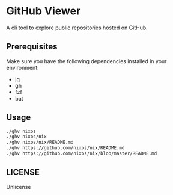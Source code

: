 # GitHub Viewer

A cli tool to explore public repositories hosted on GitHub.

## Prerequisites

Make sure you have the following dependencies installed in your environment:

- jq
- gh
- fzf
- bat

## Usage

```bash
./ghv nixos
./ghv nixos/nix
./ghv nixos/nix/README.md
./ghv https://github.com/nixos/nix/README.md
./ghv https://github.com/nixos/nix/blob/master/README.md
```

## LICENSE

Unlicense

